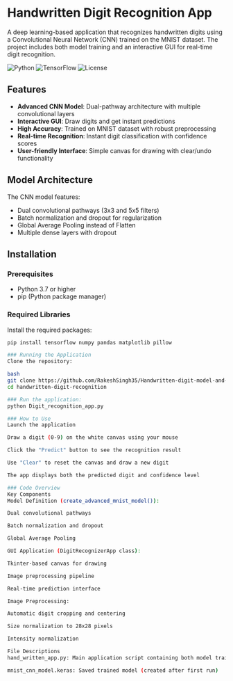 # Handwritten Digit Recognition App

A deep learning-based application that recognizes handwritten digits using a Convolutional Neural Network (CNN) trained on the MNIST dataset. The project includes both model training and an interactive GUI for real-time digit recognition.

![Python](https://img.shields.io/badge/Python-3.7%2B-blue)
![TensorFlow](https://img.shields.io/badge/TensorFlow-2.x-orange)
![License](https://img.shields.io/badge/License-MIT-green)

## Features

- **Advanced CNN Model**: Dual-pathway architecture with multiple convolutional layers
- **Interactive GUI**: Draw digits and get instant predictions
- **High Accuracy**: Trained on MNIST dataset with robust preprocessing
- **Real-time Recognition**: Instant digit classification with confidence scores
- **User-friendly Interface**: Simple canvas for drawing with clear/undo functionality

## Model Architecture

The CNN model features:
- Dual convolutional pathways (3x3 and 5x5 filters)
- Batch normalization and dropout for regularization
- Global Average Pooling instead of Flatten
- Multiple dense layers with dropout


## Installation

### Prerequisites

- Python 3.7 or higher
- pip (Python package manager)

### Required Libraries

Install the required packages:

```bash
pip install tensorflow numpy pandas matplotlib pillow

### Running the Application
Clone the repository:

bash
git clone https://github.com/RakeshSingh35/Handwritten-digit-model-and-app.git
cd handwritten-digit-recognition

### Run the application:
python Digit_recognition_app.py

### How to Use
Launch the application

Draw a digit (0-9) on the white canvas using your mouse

Click the "Predict" button to see the recognition result

Use "Clear" to reset the canvas and draw a new digit

The app displays both the predicted digit and confidence level

### Code Overview
Key Components
Model Definition (create_advanced_mnist_model()):

Dual convolutional pathways

Batch normalization and dropout

Global Average Pooling

GUI Application (DigitRecognizerApp class):

Tkinter-based canvas for drawing

Image preprocessing pipeline

Real-time prediction interface

Image Preprocessing:

Automatic digit cropping and centering

Size normalization to 28x28 pixels

Intensity normalization

File Descriptions
hand_written_app.py: Main application script containing both model training and GUI

mnist_cnn_model.keras: Saved trained model (created after first run)